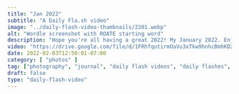 ```yaml
---
title: "Jan 2022"
subtitle: "A Daily Fla.sh video"
image: "../daily-flash-video-thumbnails/2201.webp"
alt: "Wordle screenshot with ROATE starting word"
description: "Hope you're all having a great 2022! My January 2022. Enjoy!"
video: "https://drive.google.com/file/d/1FRhfqutirmOaVu3xTkw9hnhcBmhKD26e/preview"
date: 2022-02-03T12:50:01-07:00
category: [ "photos" ]
tag: ["photography", "journal", "daily flash videos", "daily flashes", "videos" ]
draft: false
type: "daily-flash-video"
---
```

